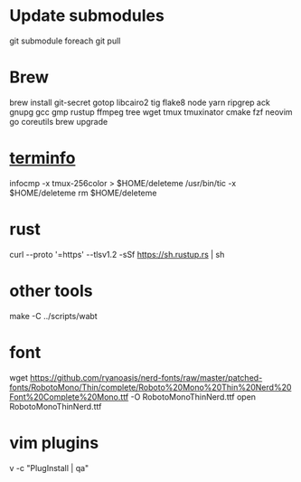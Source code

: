 # Update submodules
git submodule foreach git pull

# Brew
brew install git-secret gotop libcairo2 tig flake8 node yarn ripgrep ack gnupg gcc gmp rustup ffmpeg tree wget tmux tmuxinator cmake fzf neovim go coreutils
brew upgrade

# [terminfo](https://github.com/tmux/tmux/issues/2226#issuecomment-633260085)
infocmp -x tmux-256color > $HOME/deleteme
/usr/bin/tic -x $HOME/deleteme
rm $HOME/deleteme

# rust
curl --proto '=https' --tlsv1.2 -sSf https://sh.rustup.rs | sh

# other tools
make -C ../scripts/wabt

# font
wget https://github.com/ryanoasis/nerd-fonts/raw/master/patched-fonts/RobotoMono/Thin/complete/Roboto%20Mono%20Thin%20Nerd%20Font%20Complete%20Mono.ttf -O RobotoMonoThinNerd.ttf
open RobotoMonoThinNerd.ttf

# vim plugins
v -c "PlugInstall | qa"
